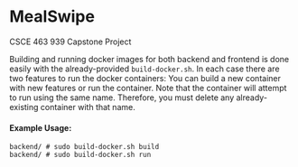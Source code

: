 # MealSwipe

CSCE 463 939 Capstone Project

Building and running docker images for both backend and frontend is done easily with the already-provided `build-docker.sh`. In each case there are two features to run the docker containers: You can build a new container with new features or run the container. Note that the container will attempt to run using the same name. Therefore, you must delete any already-existing container with that name.

#### Example Usage:
```
backend/ # sudo build-docker.sh build
backend/ # sudo build-docker.sh run
```
